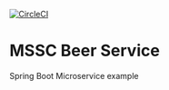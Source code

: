 [![CircleCI](https://circleci.com/gh/steveokay/mssc-beer-service.svg?style=svg)](https://circleci.com/gh/steveokay/mssc-beer-service)
# MSSC Beer Service

Spring Boot Microservice example